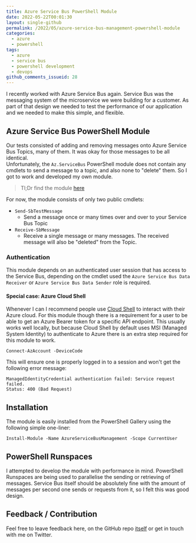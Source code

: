 ```yaml
---
title: Azure Service Bus PowerShell Module
date: 2022-05-22T00:01:30
layout: single-github
permalink: /2022/05/azure-service-bus-management-powershell-module
categories:
  - azure
  - powershell
tags:
  - azure
  - service bus
  - powershell development
  - devops
github_comments_issueid: 28
---
```


I recently worked with Azure Service Bus again. Service Bus was the messaging system of the microservice we were building for a customer. As part of that design we needed to test the performance of our application and we needed to make this simple, and flexible.<br>

## Azure Service Bus PowerShell Module

Our tests consisted of adding and removing messages onto Azure Service Bus Topics, many of them. It was okay for those messages to be all identical.<br>
Unfortunately, the `Az.ServiceBus` PowerShell module does not contain any cmdlets to send a message to a topic, and also none to "delete" them. So I got to work and developed my own module.

> Tl;Dr find the module <a href="https://github.com/davidobrien1985/AzureServiceBusManagement" target="_blank">here</a>

For now, the module consists of only two public cmdlets:

- `Send-SbTestMessage`
  - Send a message once or many times over and over to your Service Bus Topic
- `Receive-SbMessage`
  - Receive a single message or many messages. The received message will also be "deleted" from the Topic.

### Authentication

This module depends on an authenticated user session that has access to the Service Bus, depending on the cmdlet used the `Azure Service Bus Data Receiver` or `Azure Service Bus Data Sender` role is required.<br>

#### Special case: Azure Cloud Shell

Whenever I can I recommend people use <a href="https://docs.microsoft.com/en-us/azure/cloud-shell/overview" target="_blank">Cloud Shell</a> to interact with their Azure cloud. For this module though there is a requirement for a user to be able to get an Azure Bearer token for a specific API endpoint. This usually works well locally, but because Cloud Shell by default uses MSI (Managed System Identity) to authenticate to Azure there is an extra step required for this module to work.

`Connect-AzAccount -DeviceCode`

This will ensure one is properly logged in to a session and won't get the following error message:

```
ManagedIdentityCredential authentication failed: Service request failed.
Status: 400 (Bad Request)
```

## Installation

The module is easily installed from the PowerShell Gallery using the following simple one-liner:

`Install-Module -Name AzureServiceBusManagement -Scope CurrentUser`

## PowerShell Runspaces

I attempted to develop the module with performance in mind. PowerShell Runspaces are being used to parallelise the sending or retrieving of messages. Service Bus itself should be absolutely fine with the amount of messages per second one sends or requests from it, so I felt this was good design.

## Feedback / Contribution

Feel free to leave feedback here, on the GitHub repo <a href="https://github.com/davidobrien1985/AzureServiceBusManagement" target="_blank">itself</a> or get in touch with me on Twitter.
